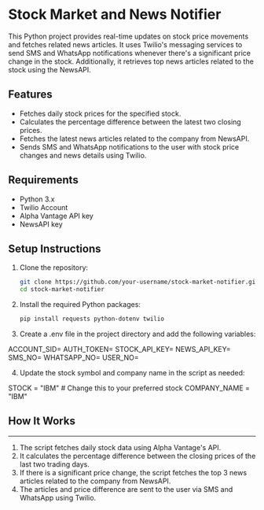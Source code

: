 # Stock Market and News Notifier

This Python project provides real-time updates on stock price movements and fetches related news articles. It uses Twilio's messaging services to send SMS and WhatsApp notifications whenever there's a significant price change in the stock. Additionally, it retrieves top news articles related to the stock using the NewsAPI.

## Features
- Fetches daily stock prices for the specified stock.
- Calculates the percentage difference between the latest two closing prices.
- Fetches the latest news articles related to the company from NewsAPI.
- Sends SMS and WhatsApp notifications to the user with stock price changes and news details using Twilio.

## Requirements
- Python 3.x
- Twilio Account
- Alpha Vantage API key
- NewsAPI key

## Setup Instructions

1. Clone the repository:

   ```bash
   git clone https://github.com/your-username/stock-market-notifier.git
   cd stock-market-notifier

2. Install the required Python packages:

   ```bash
   pip install requests python-dotenv twilio

3. Create a .env file in the project directory and add the following variables:

ACCOUNT_SID=<Your Twilio Account SID>
AUTH_TOKEN=<Your Twilio Auth Token>
STOCK_API_KEY=<Your Alpha Vantage API Key>
NEWS_API_KEY=<Your NewsAPI Key>
SMS_NO=<Your Twilio SMS Number>
WHATSAPP_NO=<Your Twilio WhatsApp Number>
USER_NO=<Recipient Phone Number>

4. Update the stock symbol and company name in the script as needed:

STOCK = "IBM"  # Change this to your preferred stock
COMPANY_NAME = "IBM"

## How It Works
------------

1.  The script fetches daily stock data using Alpha Vantage's API.
2.  It calculates the percentage difference between the closing prices of the last two trading days.
3.  If there is a significant price change, the script fetches the top 3 news articles related to the company from NewsAPI.
4.  The articles and price difference are sent to the user via SMS and WhatsApp using Twilio.
